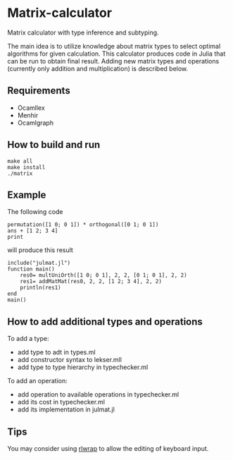 # Matrix-calculator
Matrix calculator with type inference and subtyping. 

The main idea is to utilize knowledge about matrix types to select optimal algorithms for given calculation.
This calculator produces code in Julia that can be run to obtain final result.
Adding new matrix types and operations (currently only addition and multiplication) is described below.

## Requirements
* Ocamllex
* Menhir
* Ocamlgraph

## How to build and run

```
make all
make install
./matrix
```

## Example

The following code
```
permutation([1 0; 0 1]) * orthogonal([0 1; 0 1])
ans + [1 2; 3 4]
print
```
will produce this result
```julia=
include("julmat.jl")
function main()
	res0= multUniOrth([1 0; 0 1], 2, 2, [0 1; 0 1], 2, 2)
	res1= addMatMat(res0, 2, 2, [1 2; 3 4], 2, 2)
	println(res1)
end
main()
```

## How to add additional types and operations
To add a type:
* add type to adt in types.ml
* add constructor syntax to lekser.mll
* add type to type hierarchy in typechecker.ml

To add an operation:
* add operation to available operations in typechecker.ml
* add its cost in typechecker.ml
* add its implementation in julmat.jl

## Tips

You may consider using [rlwrap](https://github.com/hanslub42/rlwrap) to allow the editing of keyboard input.



